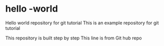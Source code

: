 # hello -world

Hello world repository for git tutorial
This is an example repository for git tutorial

This repository is built step by step
This line is from Git hub repo
